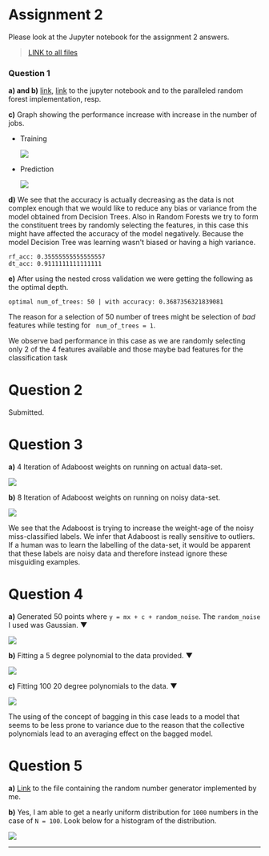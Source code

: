 # Assignment 2

Please look at the Jupyter notebook for the assignment 2 answers.

> [LINK to all files](https://gist.github.com/k0pch4/8a62c7e0b7130a1a253985befa447f85)

### Question 1

**a) and b)** [link](https://gist.github.com/k0pch4/8a62c7e0b7130a1a253985befa447f85#file-assignment2-ipynb), [link](https://gist.github.com/k0pch4/8a62c7e0b7130a1a253985befa447f85#file-rf-py) to the jupyter notebook and to the paralleled random forest implementation, resp.

**c)** Graph showing the performance increase with increase in the number of jobs.

* Training

  ![](/home/apoorv/Downloads/p1.png)

* Prediction

  ![](/home/apoorv/Downloads/p2.png)


**d)** We see that the accuracy is actually decreasing as the data is not complex enough that we would like to reduce any bias or variance from the model obtained from Decision Trees. Also in Random Forests we try to form the constituent trees by randomly selecting the features, in this case this might have affected the accuracy of the model negatively. Because the model Decision Tree was learning wasn't biased or having a high variance.

```
rf_acc: 0.35555555555555557
dt_acc: 0.9111111111111111
```

**e)** After using the nested cross validation we were getting the following as the optimal depth.

```
optimal num_of_trees: 50 | with accuracy: 0.3687356321839081
```

The reason for a selection of 50 number of trees might be selection of *bad* features while testing for `` num_of_trees = 1``. 

We observe bad performance in this case as we are randomly selecting only 2 of the 4 features available and those maybe bad features for the classification task

# Question 2

Submitted.

# Question 3

**a)** 4 Iteration of Adaboost weights on running on actual data-set.

![](/home/apoorv/Downloads/ezgif-1-e3bf88004a60.gif)

**b)** 8 Iteration of Adaboost weights on running on noisy data-set.

![](/home/apoorv/Downloads/gif2.gif)

We see that the Adaboost is trying to increase the weight-age of the noisy miss-classified labels. We infer that Adaboost is really sensitive to outliers. If a human was to learn the labelling of the data-set, it would be apparent that these labels are noisy data and therefore instead ignore these misguiding examples.

# Question 4

**a)** Generated 50 points where ``y = mx + c + random_noise``. The ``random_noise`` I used was Gaussian. ▼

![](/home/apoorv/Downloads/randomline.png)

**b)** Fitting a 5 degree polynomial to the data provided. ▼

![](/home/apoorv/Downloads/randomline_fit.png)

**c)** Fitting 100 20 degree polynomials to the data. ▼

![](/home/apoorv/Downloads/randomline_fit_100.png)

The using of the concept of bagging in this case leads to a model that seems to be less prone to variance due to the reason that the collective polynomials lead to an averaging effect on the bagged model.

# Question 5

**a)** [Link](https://gist.github.com/k0pch4/8a62c7e0b7130a1a253985befa447f85#file-rnd-py) to the file containing the random number generator implemented by me. 

**b)** Yes, I am able to get a nearly uniform distribution for ``1000`` numbers in the case of ``N = 100``. Look below for a histogram of the distribution.

![](/home/apoorv/Downloads/nearly_unni.png)

---



